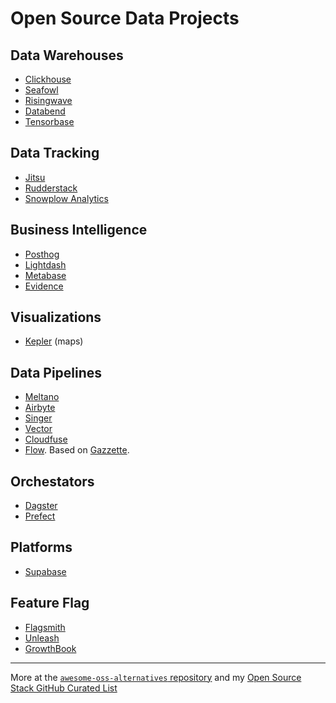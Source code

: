 # Open Source Data Projects

## Data Warehouses

- [Clickhouse](https://github.com/ClickHouse/ClickHouse)
- [Seafowl](https://github.com/splitgraph/seafowl)
- [Risingwave](https://github.com/risingwavelabs/risingwave)
- [Databend](https://github.com/datafuselabs/databend)
- [Tensorbase](https://github.com/tensorbase/tensorbase)

## Data Tracking

- [Jitsu](https://jitsu.com/)
- [Rudderstack](https://www.rudderstack.com/)
- [Snowplow Analytics](https://snowplowanalytics.com/)

## Business Intelligence

- [Posthog](https://posthog.com/)
- [Lightdash](https://www.lightdash.com/)
- [Metabase](https://www.metabase.com/)
- [Evidence](https://www.evidence.dev/)

## Visualizations

- [Kepler](https://kepler.gl/) (maps)

## Data Pipelines

- [Meltano](https://meltano.com)
- [Airbyte](https://airbyte.io/)
- [Singer](https://www.singer.io/)
- [Vector](https://vector.dev)
- [Cloudfuse](https://github.com/cloudfuse-io)
- [Flow](https://github.com/estuary/flow). Based on [Gazzette](https://github.com/gazette/core).

## Orchestators

- [Dagster](https://www.dagster.io/)
- [Prefect](https://www.prefect.io/)

## Platforms

- [Supabase](https://supabase.io/)

## Feature Flag

- [Flagsmith](https://flagsmith.com/)
- [Unleash](https://www.getunleash.io/)
- [GrowthBook](https://www.growthbook.io/)

---

More at the [`awesome-oss-alternatives` repository](https://github.com/RunaCapital/awesome-oss-alternatives) and my [Open Source Stack GitHub Curated List](https://github.com/stars/davidgasquez/lists/open-source-stack)
